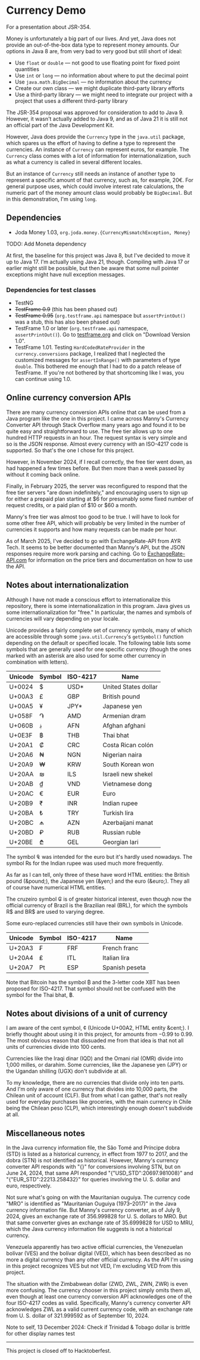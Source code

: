 # Currency Demo

For a presentation about JSR-354.

Money is unfortunately a big part of our lives. And yet, Java does not provide 
an out-of-the-box data type to represent money amounts. Our options in Java 8 
are, from very bad to very good but still short of ideal:

* Use `float` or `double` &mdash; not good to use floating point for fixed point 
quantities
* Use `int` or `long` &mdash; no information about where to put the decimal 
point
* Use `java.math.BigDecimal` &mdash; no information about the currency
* Create our own class &mdash; we might duplicate third-party library efforts
* Use a third-party library &mdash; we might need to integrate our project with 
a project that uses a different third-party library

The JSR-354 proposal was approved for consideration to add to Java 9. However, 
it wasn't actually added to Java 9, and as of Java 21 it is still not an 
official part of the Java Development Kit.

However, Java does provide the `Currency` type in the `java.util` package, which 
spares us the effort of having to define a type to represent the currencies. An 
instance of `Currency` can represent euros, for example. The `Currency` class 
comes with a lot of information for internationalization, such as what a 
currency is called in several different locales.

But an instance of `Currency` still needs an instance of another type to 
represent a specific amount of that currency, such as, for example, 20&euro;. 
For general purpose uses, which could involve interest rate calculations, the 
numeric part of the money amount class would probably be `BigDecimal`. But in 
this demonstration, I'm using `long`.

## Dependencies

* Joda Money 1.03, `org.joda.money.{CurrencyMismatchException, Money}`

TODO: Add Moneta dependency

At first, the baseline for this project was Java 8, but I've decided to move it 
up to Java 17. I'm actually using Java 21, though. Compiling with Java 17 or 
earlier might still be possible, but then be aware that some null pointer 
exceptions might have null exception messages.

### Dependencies for test classes

* TestNG
* ~~TestFrame 0.9~~ (this has been phased out)
* ~~TestFrame 0.95~~ (`org.testframe.api` namespace but `assertPrintOut()` was a 
stub, this has also been phased out)
* TestFrame 1.0 or later (`org.testframe.api` namespace, `assertPrintOut()`). Go 
to [testframe.org](https://testframe.org) and click on "Download Version 1.0".
* TestFrame 1.01. Testing `HardCodedRateProvider` in the `currency.conversions` 
package, I realized that I neglected the customized messages for 
`assertInRange()` with parameters of type `double`. This bothered me enough that 
I had to do a patch release of TestFrame. If you're not bothered by that 
shortcoming like I was, you can continue using 1.0.

## Online currency conversion APIs

There are many currency conversion APIs online that can be used from a Java 
program like the one in this project. I came across Manny's Currency Converter 
API through Stack Overflow many years ago and found it to be quite easy and 
straightforward to use. The free tier allows up to one hundred HTTP requests in 
an hour. The request syntax is very simple and so is the JSON response. Almost 
every currency with an ISO-4217 code is supported. So that's the one I chose for 
this project.

However, in November 2024, if I recall correctly, the free tier went down, as 
had happened a few times before. But then more than a week passed by without it 
coming back online.

Finally, in February 2025, the server was reconfigured to respond that the free 
tier servers "are down indefinitely," and encouraging users to sign up for 
either a prepaid plan starting at $6 for presumably some fixed number of request 
credits, or a paid plan of $10 or $60 a month.

Manny's free tier was almost too good to be true. I will have to look for some 
other free API, which will probably be very limited in the number of currencies 
it supports and how many requests can be made per hour.

As of March 2025, I've decided to go with ExchangeRate-API from AYR Tech. It 
seems to be better documented than Manny's API, but the JSON responses require 
more work parsing and caching. Go to 
[ExchangeRate-API.com](https://www.exchangerate-api.com) for information on the 
price tiers and documentation on how to use the API.

## Notes about internationalization

Although I have not made a conscious effort to internationalize this repository, 
there is some internationalization in this program. Java gives us some 
internationalization for "free." In particular, the names and symbols of 
currencies will vary depending on your locale.

Unicode provides a fairly complete set of currency symbols, many of which are 
accessible through some `java.util.Currency`'s `getSymbol()` function depending 
on the default or specified locale. The following table lists some symbols that 
are generally used for one specific currency (though the ones marked with an 
asterisk are also used for some other currency in combination with letters).

| Unicode | Symbol   | ISO-4217 | Name                     |
|---------|----------|----------|--------------------------|
| U+0024  | $        | USD*     | United States dollar     |
| U+00A3  | &pound;  | GBP      | British pound            |
| U+00A5  | &yen;    | JPY*     | Japanese yen             |
| U+058F  | &#x58F;  | AMD      | Armenian dram            |
| U+060B  | &#x60B;  | AFN      | Afghan afghani           |
| U+0E3F  | &#xE3F;  | THB      | Thai bhat                |
| U+20A1  | &#x20A1; | CRC      | Costa Rican col&oacute;n |
| U+20A6  | &#x20A6; | NGN      | Nigerian naira           |
| U+20A9  | &#x20A9; | KRW      | South Korean won         |
| U+20AA  | &#x20AA; | ILS      | Israeli new shekel       |
| U+20AB  | &#x20AB; | VND      | Vietnamese dong          |
| U+20AC  | &euro;   | EUR      | Euro                     |
| U+20B9  | &#x20B9; | INR      | Indian rupee             |
| U+20BA  | &#x20BA; | TRY      | Turkish lira             |
| U+20BC  | &#x20BC; | AZN      | Azerbaijani manat        |
| U+20BD  | &#x20BD; | RUB      | Russian ruble            |
| U+20BE  | &#x20BE; | GEL      | Georgian lari            |

The symbol &#x20A0; was intended for the euro but it's hardly used nowadays. The 
symbol &#x20A8; for the Indian rupee was used much more frequently.

As far as I can tell, only three of these have word HTML entities: the British 
pound (&amp;pound;), the Japanese yen (&amp;yen;) and the euro (&amp;euro;). 
They all of course have numerical HTML entities.

The cruzeiro symbol &#x20A2; is of greater historical interest, even though now 
the official currency of Brazil is the Brazilian real (BRL), for which the 
symbols R$ and BR$ are used to varying degree.

Some euro-replaced currencies still have their own symbols in Unicode.

| Unicode | Symbol   | ISO-4217 | Name           |
|---------|----------|----------|----------------|
| U+20A3  | &#x20A3; | FRF      | French franc   |
| U+20A4  | &#x20A4; | ITL      | Italian lira   |
| U+20A7  | &#x20A7; | ESP      | Spanish peseta |

Note that Bitcoin has the symbol &#x20BF; and the 3-letter code XBT has been 
proposed for ISO-4217. That symbol should not be confused with the symbol for 
the Thai bhat, &#xE3F;.

## Notes about divisions of a unit of currency

I am aware of the cent symbol, &cent; (Unicode U+00A2, HTML entity &amp;cent;). 
I briefly thought about using it in this project, for amounts from &minus;0.99 
to 0.99. The most obvious reason that dissuaded me from that idea is that not 
all units of currencies divide into 100 cents.

Currencies like the Iraqi dinar (IQD) and the Omani rial (OMR) divide into 1,000 
milles, or darahim. Some currencies, like the Japanese yen (JPY) or the Ugandan 
shilling (UGX) don't subdivide at all.

To my knowledge, there are no currencies that divide only into ten parts. And 
I'm only aware of one currency that divides into 10,000 parts, the Chilean unit 
of account (CLF). But from what I can gather, that's not really used for 
everyday purchases like groceries, with the main currency in Chile being the 
Chilean peso (CLP), which interestingly enough doesn't subdivide at all.

## Miscellaneous notes

In the Java currency information file, the S&atilde;o Tom&eacute; and 
Pr&iacute;ncipe dobra (STD) is listed as a historical currency, in effect from 
1977 to 2017, and the dobra (STN) is not identified as historical. However, 
Manny's currency converter API responds with "\{\}" for conversions involving 
STN, but on June 24, 2024, that same API responded "\{"USD_STD":20697.981008\}" 
and "\{"EUR_STD":22213.258432\}" for queries involving the U.&nbsp;S. dollar and 
euro, respectively.

Not sure what's going on with the Mauritanian ouguiya. The currency code "MRO" 
is identified as "Mauritanian Ouguiya (1973–2017)" in the Java currency 
information file. But Manny's currency converter, as of July 9, 2024, gives an 
exchange rate of 356.999828 for U.&nbsp;S. dollars to MRO. But that same 
converter gives an exchange rate of 35.6999828 for USD to MRU, which the Java 
currency information file suggests is not a historical currency.

Venezuela apparently has two active official currencies, the Venezuelan 
bol&iacute;var (VES) and the bol&iacute;var digital (VED), which has been 
described as no more a digital currency than any other official currency. As the 
API I'm using in this project recognizes VES but not VED, I'm excluding VED from 
this project.

The situation with the Zimbabwean dollar (ZWD, ZWL, ZWN, ZWR) is even more 
confusing. The currency chooser in this project simply omits them all, even 
though at least one currency conversion API acknowledges one of the four 
ISO-4217 codes as valid. Specifically, Manny's currency converter API 
acknowledges ZWL as a valid current currency code, with an exchange rate from 
U.&nbsp;S. dollar of 321.999592 as of September 10, 2024.

Note to self, 13 December 2024: Check if Trinidad &amp; Tobago dollar is brittle 
for other display names test

----

This project is closed off to Hacktoberfest.
